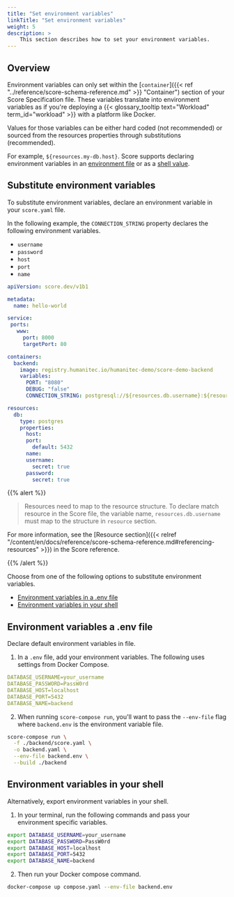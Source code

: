 ```yaml
---
title: "Set environment variables"
linkTitle: "Set environment variables"
weight: 5
description: >
    This section describes how to set your environment variables.
---
```


## Overview

Environment variables can only set within the [`container`]({{< ref "../reference/score-schema-reference.md" >}} "Container") section of your Score Specification file. These variables translate into environment variables as if you're deploying a {{< glossary_tooltip text="Workload" term_id="workload" >}} with a platform like Docker.

Values for those variables can be either hard coded (not recommended) or sourced from the resources properties through substitutions (recommended).

For example, `${resources.my-db.host}`. Score supports declaring environment variables in an [environment file](#environment-variables-a-env-file) or as a [shell value](#environment-variables-in-your-shell).

## Substitute environment variables

To substitute environment variables, declare an environment variable in your `score.yaml` file.

In the following example, the `CONNECTION_STRING` property declares the following environment variables.

- `username`
- `password`
- `host`
- `port`
- `name`

```yaml
apiVersion: score.dev/v1b1

metadata:
  name: hello-world

service:
 ports:
   www:
     port: 8000
     targetPort: 80

containers:
  backend:
    image: registry.humanitec.io/humanitec-demo/score-demo-backend
    variables:
      PORT: "8080"
      DEBUG: "false"
      CONNECTION_STRING: postgresql://${resources.db.username}:${resources.db.password}@${resources.db.host}:${resources.db.port}/${resources.db.name}

resources:
  db:
    type: postgres
    properties:
      host:
      port:
        default: 5432
      name:
      username:
        secret: true
      password:
        secret: true
```

{{% alert %}}

> Resources need to map to the resource structure.
> To declare match resource in the Score file, the variable name, `resources.db.username` must map to the structure in `resource` section.

For more information, see the [Resource section]({{< relref "/content/en/docs/reference/score-schema-reference.md#referencing-resources" >}}) in the Score reference.

{{% /alert %}}


Choose from one of the following options to substitute environment variables.

- [Environment variables in a .env file](#environment-variables-a-env-file)
- [Environment variables in your shell](#environment-variables-in-your-shell)

## Environment variables a .env file

Declare default environment variables in file.

1. In a `.env` file, add your environment variables. The following uses settings from Docker Compose.

```yaml
DATABASE_USERNAME=your_username
DATABASE_PASSWORD=PassW0rd
DATABASE_HOST=localhost
DATABASE_PORT=5432
DATABASE_NAME=backend
```

2. When running `score-compose run`, you'll want to pass the `--env-file` flag where `backend.env` is the environment variable file.

```bash
score-compose run \
  -f ./backend/score.yaml \
  -o backend.yaml \
  --env-file backend.env \
  --build ./backend
```

## Environment variables in your shell

Alternatively, export environment variables in your shell.

1. In your terminal, run the following commands and pass your environment specific variables.

```bash
export DATABASE_USERNAME=your_username
export DATABASE_PASSWORD=PassW0rd
export DATABASE_HOST=localhost
export DATABASE_PORT=5432
export DATABASE_NAME=backend
```

2. Then run your Docker compose command.

```bash
docker-compose up compose.yaml --env-file backend.env
```
